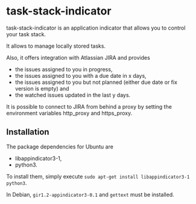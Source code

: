 task-stack-indicator
====================

task-stack-indicator is an application indicator that allows you to control your task stack.

It allows to manage locally stored tasks.

Also, it offers integration with Atlassian JIRA and provides
- the issues assigned to you in progress,
- the issues assigned to you with a due date in x days,
- the issues assigned to you but not planned (either due date or fix version is empty) and
- the watched issues updated in the last y days.

It is possible to connect to JIRA from behind a proxy by setting the environment variables http_proxy and https_proxy.

Installation
------------

The package dependencies for Ubuntu are
- libappindicator3-1,
- python3.

To install them, simply execute `sudo apt-get install libappindicator3-1 python3`.

In Debian, `gir1.2-appindicator3-0.1` and `gettext` must be installed.

